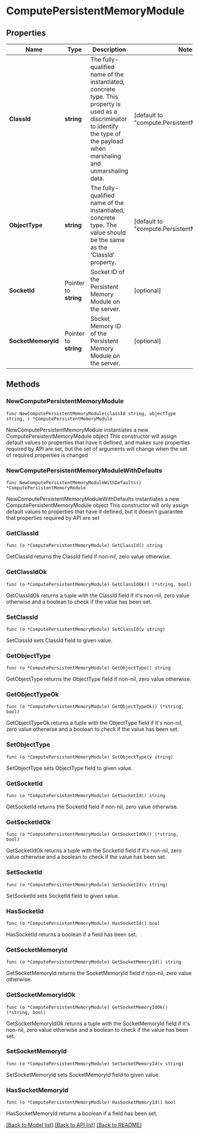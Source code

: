 # ComputePersistentMemoryModule

## Properties

Name | Type | Description | Notes
------------ | ------------- | ------------- | -------------
**ClassId** | **string** | The fully-qualified name of the instantiated, concrete type. This property is used as a discriminator to identify the type of the payload when marshaling and unmarshaling data. | [default to "compute.PersistentMemoryModule"]
**ObjectType** | **string** | The fully-qualified name of the instantiated, concrete type. The value should be the same as the &#39;ClassId&#39; property. | [default to "compute.PersistentMemoryModule"]
**SocketId** | Pointer to **string** | Socket ID of the Persistent Memory Module on the server. | [optional] 
**SocketMemoryId** | Pointer to **string** | Socket Memory ID of the Persistent Memory Module on the server. | [optional] 

## Methods

### NewComputePersistentMemoryModule

`func NewComputePersistentMemoryModule(classId string, objectType string, ) *ComputePersistentMemoryModule`

NewComputePersistentMemoryModule instantiates a new ComputePersistentMemoryModule object
This constructor will assign default values to properties that have it defined,
and makes sure properties required by API are set, but the set of arguments
will change when the set of required properties is changed

### NewComputePersistentMemoryModuleWithDefaults

`func NewComputePersistentMemoryModuleWithDefaults() *ComputePersistentMemoryModule`

NewComputePersistentMemoryModuleWithDefaults instantiates a new ComputePersistentMemoryModule object
This constructor will only assign default values to properties that have it defined,
but it doesn't guarantee that properties required by API are set

### GetClassId

`func (o *ComputePersistentMemoryModule) GetClassId() string`

GetClassId returns the ClassId field if non-nil, zero value otherwise.

### GetClassIdOk

`func (o *ComputePersistentMemoryModule) GetClassIdOk() (*string, bool)`

GetClassIdOk returns a tuple with the ClassId field if it's non-nil, zero value otherwise
and a boolean to check if the value has been set.

### SetClassId

`func (o *ComputePersistentMemoryModule) SetClassId(v string)`

SetClassId sets ClassId field to given value.


### GetObjectType

`func (o *ComputePersistentMemoryModule) GetObjectType() string`

GetObjectType returns the ObjectType field if non-nil, zero value otherwise.

### GetObjectTypeOk

`func (o *ComputePersistentMemoryModule) GetObjectTypeOk() (*string, bool)`

GetObjectTypeOk returns a tuple with the ObjectType field if it's non-nil, zero value otherwise
and a boolean to check if the value has been set.

### SetObjectType

`func (o *ComputePersistentMemoryModule) SetObjectType(v string)`

SetObjectType sets ObjectType field to given value.


### GetSocketId

`func (o *ComputePersistentMemoryModule) GetSocketId() string`

GetSocketId returns the SocketId field if non-nil, zero value otherwise.

### GetSocketIdOk

`func (o *ComputePersistentMemoryModule) GetSocketIdOk() (*string, bool)`

GetSocketIdOk returns a tuple with the SocketId field if it's non-nil, zero value otherwise
and a boolean to check if the value has been set.

### SetSocketId

`func (o *ComputePersistentMemoryModule) SetSocketId(v string)`

SetSocketId sets SocketId field to given value.

### HasSocketId

`func (o *ComputePersistentMemoryModule) HasSocketId() bool`

HasSocketId returns a boolean if a field has been set.

### GetSocketMemoryId

`func (o *ComputePersistentMemoryModule) GetSocketMemoryId() string`

GetSocketMemoryId returns the SocketMemoryId field if non-nil, zero value otherwise.

### GetSocketMemoryIdOk

`func (o *ComputePersistentMemoryModule) GetSocketMemoryIdOk() (*string, bool)`

GetSocketMemoryIdOk returns a tuple with the SocketMemoryId field if it's non-nil, zero value otherwise
and a boolean to check if the value has been set.

### SetSocketMemoryId

`func (o *ComputePersistentMemoryModule) SetSocketMemoryId(v string)`

SetSocketMemoryId sets SocketMemoryId field to given value.

### HasSocketMemoryId

`func (o *ComputePersistentMemoryModule) HasSocketMemoryId() bool`

HasSocketMemoryId returns a boolean if a field has been set.


[[Back to Model list]](../README.md#documentation-for-models) [[Back to API list]](../README.md#documentation-for-api-endpoints) [[Back to README]](../README.md)


